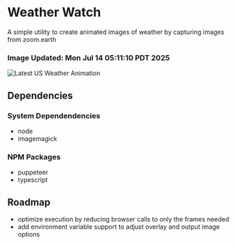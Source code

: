 # Weather Watch

A simple utility to create animated images of weather by capturing images from zoom.earth

### Image Updated: Mon Jul 14 05:11:10 PDT 2025

![Latest US Weather Animation](animations/2025-07-14.webp)

## Dependencies
### System Dependendencies
* node
* imagemagick
### NPM Packages
* puppeteer
* typescript

## Roadmap
* optimize execution by reducing browser calls to only the frames needed
* add environment variable support to adjust overlay and output image options
